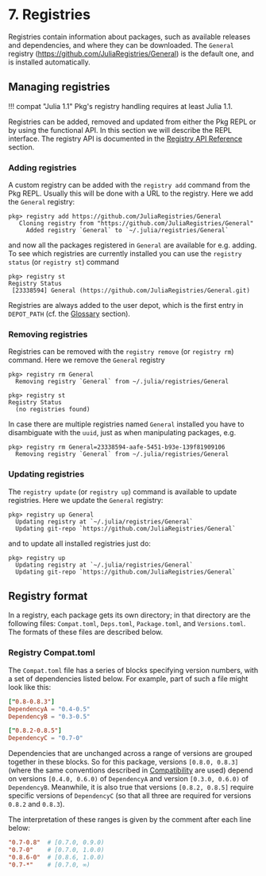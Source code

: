 # **7.** Registries

Registries contain information about packages, such as
available releases and dependencies, and where they can be downloaded.
The `General` registry (https://github.com/JuliaRegistries/General)
is the default one, and is installed automatically.

## Managing registries

!!! compat "Julia 1.1"
    Pkg's registry handling requires at least Julia 1.1.

Registries can be added, removed and updated from either the Pkg REPL
or by using the functional API. In this section we will describe the
REPL interface. The registry API is documented in
the [Registry API Reference](@ref) section.

### Adding registries

A custom registry can be added with the `registry add` command
from the Pkg REPL. Usually this will be done with a URL to the
registry. Here we add the `General` registry:

```julia-repl
pkg> registry add https://github.com/JuliaRegistries/General
   Cloning registry from "https://github.com/JuliaRegistries/General"
     Added registry `General` to `~/.julia/registries/General`
```

and now all the packages registered in `General` are available for e.g. adding.
To see which registries are currently installed you can use the `registry status`
(or `registry st`) command

```julia-repl
pkg> registry st
Registry Status
 [23338594] General (https://github.com/JuliaRegistries/General.git)
```

Registries are always added to the user depot, which is the first entry in `DEPOT_PATH` (cf. the [Glossary](@ref) section).

### Removing registries

Registries can be removed with the `registry remove` (or `registry rm`) command.
Here we remove the `General` registry

```julia-repl
pkg> registry rm General
  Removing registry `General` from ~/.julia/registries/General

pkg> registry st
Registry Status
  (no registries found)
```

In case there are multiple registries named `General` installed you have to
disambiguate with the `uuid`, just as when manipulating packages, e.g.

```julia-repl
pkg> registry rm General=23338594-aafe-5451-b93e-139f81909106
  Removing registry `General` from ~/.julia/registries/General
```

### Updating registries

The `registry update` (or `registry up`) command is available to update registries.
Here we update the `General` registry:

```julia-repl
pkg> registry up General
  Updating registry at `~/.julia/registries/General`
  Updating git-repo `https://github.com/JuliaRegistries/General`
```

and to update all installed registries just do:

```julia-repl
pkg> registry up
  Updating registry at `~/.julia/registries/General`
  Updating git-repo `https://github.com/JuliaRegistries/General`
```

## Registry format

In a registry, each package gets its own directory; in that directory
are the following files: `Compat.toml`, `Deps.toml`, `Package.toml`,
and `Versions.toml`.
The formats of these files are described below.

### Registry Compat.toml

The `Compat.toml` file has a series of blocks specifying version
numbers, with a set of dependencies listed below. For example,
part of such a file might look like this:

```toml
["0.8-0.8.3"]
DependencyA = "0.4-0.5"
DependencyB = "0.3-0.5"

["0.8.2-0.8.5"]
DependencyC = "0.7-0"
```

Dependencies that are unchanged across a range of versions are grouped
together in these blocks. So for this package, versions `[0.8.0, 0.8.3]` (where the same conventions described in [Compatibility](@ref) are used)
depend on versions `[0.4.0, 0.6.0)` of `DependencyA` and version `[0.3.0, 0.6.0)` of `DependencyB`.
Meanwhile, it is also true that versions `[0.8.2, 0.8.5]` require specific versions of `DependencyC` (so that all three are required for versions `0.8.2` and `0.8.3`).

The interpretation of these ranges is given by the comment after each line below:

```toml
"0.7-0.8"  # [0.7.0, 0.9.0)
"0.7-0"    # [0.7.0, 1.0.0)
"0.8.6-0"  # [0.8.6, 1.0.0)
"0.7-*"    # [0.7.0, ∞)
```
